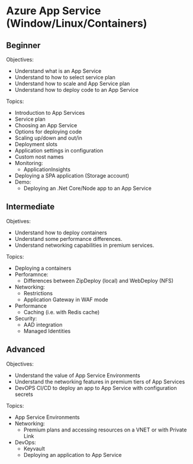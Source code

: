 # Azure App Service (Window/Linux/Containers)

## Beginner

Objectives:

- Understand what is an App Service
- Understand to how to select service plan
- Understand how to scale and App Service plan
- Understand how to deploy code to an App Service

Topics:

- Introduction to App Services
- Service plan
- Choosing an App Service
- Options for deploying code
- Scaling up/down and out/in
- Deployment slots
- Application settings in configuration
- Custom nost names
- Monitoring:
  - ApplicationInsights
- Deploying a SPA application (Storage account)
- Demo:
  - Deploying an .Net Core/Node app to an App Service

## Intermediate

Objetives:

- Understand how to deploy containers
- Understand some performance differences.
- Understand networking capabilities in premium services.

Topics:

- Deploying a containers
- Perforamnce:
  - Differences between ZipDeploy (local) and WebDeploy (NFS)
- Networking:
  - Restrictions
  - Application Gateway in WAF mode
- Performance
  - Caching (i.e. with Redis cache)
- Security:
  - AAD integration
  - Managed Identities

## Advanced

Objectives:

- Understand the value of App Service Environments
- Understand the networking features in premium tiers of App Services
- DevOPS CI/CD to deploy an app to App Service with configuration secrets

Topics:

- App Service Environments
- Networking:
  - Premium plans and accessing resources on a VNET or with Private Link
- DevOps:
  - Keyvault
  - Deploying an application to App Service
